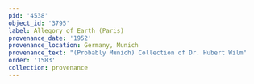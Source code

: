 ```yaml
---
pid: '4538'
object_id: '3795'
label: Allegory of Earth (Paris)
provenance_date: '1952'
provenance_location: Germany, Munich
provenance_text: "(Probably Munich) Collection of Dr. Hubert Wilm"
order: '1583'
collection: provenance
---
```

